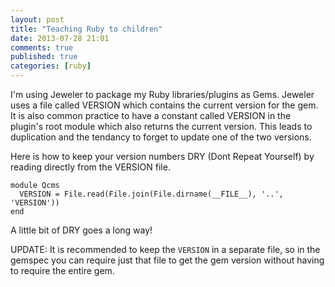 ```yaml
---
layout: post
title: "Teaching Ruby to children"
date: 2013-07-28 21:01
comments: true
published: true
categories: [ruby]
---
```


I'm using Jeweler to package my Ruby libraries/plugins as Gems. Jeweler uses a file called VERSION which contains the current version for the gem. It is also common practice to have a constant called VERSION in the plugin's root module which also returns the current version. This leads to duplication and the tendancy to forget to update one of the two versions. 

Here is how to keep your version numbers DRY (Dont Repeat Yourself) by reading directly from the VERSION file.

```
module Qcms
  VERSION = File.read(File.join(File.dirname(__FILE__), '..', 'VERSION'))
end
```

A little bit of DRY goes a long way!

UPDATE: It is recommended to keep the `VERSION` in a separate file, so in the gemspec you can require just that file to get the gem version without having to require the entire gem. 
